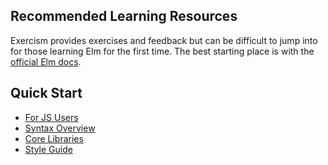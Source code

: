 ## Recommended Learning Resources

Exercism provides exercises and feedback but can be difficult to jump into for those learning Elm for the first time. The best starting place is with the [official Elm docs](http://elm-lang.org/docs).

## Quick Start
- [For JS Users](http://elm-lang.org/docs/from-javascript)
- [Syntax Overview](http://elm-lang.org/docs/syntax)
- [Core Libraries](http://package.elm-lang.org/packages/elm-lang/core/latest/)
- [Style Guide](http://elm-lang.org/docs/style-guide)
